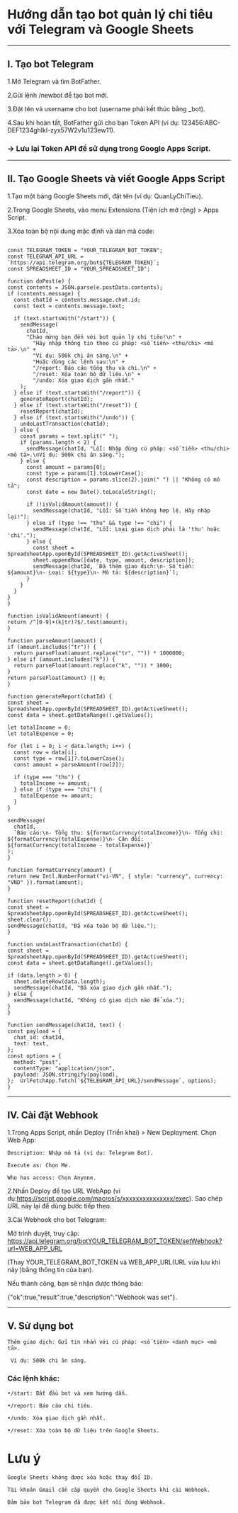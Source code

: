 # Hướng dẫn tạo bot quản lý chi tiêu với Telegram và Google Sheets

---

## I. Tạo bot Telegram
  1.Mở Telegram và tìm BotFather.
 
  2.Gửi lệnh /newbot để tạo bot mới.
 
  3.Đặt tên và username cho bot (username phải kết thúc bằng _bot).
 
  4.Sau khi hoàn tất, BotFather gửi cho bạn Token API (ví dụ: 123456:ABC-DEF1234ghIkl-zyx57W2v1u123ew11).
 
###  → Lưu lại Token API để sử dụng trong Google Apps Script.

---

## II. Tạo Google Sheets và viết Google Apps Script

  1.Tạo một bảng Google Sheets mới, đặt tên (ví dụ: QuanLyChiTieu). 
 
  2.Trong Google Sheets, vào menu Extensions (Tiện ích mở rộng) > Apps Script.
 
  3.Xóa toàn bộ nội dung mặc định và dán mã code:

  
  ```
  
  const TELEGRAM_TOKEN = "YOUR_TELEGRAM_BOT_TOKEN";
const TELEGRAM_API_URL = `https://api.telegram.org/bot${TELEGRAM_TOKEN}`;
const SPREADSHEET_ID = "YOUR_SPREADSHEET_ID";

function doPost(e) {
  const contents = JSON.parse(e.postData.contents);
  if (contents.message) {
    const chatId = contents.message.chat.id;
    const text = contents.message.text;

    if (text.startsWith("/start")) {
      sendMessage(
        chatId,
        "Chào mừng bạn đến với bot quản lý chi tiêu!\n" +
          "Hãy nhập thông tin theo cú pháp: <số tiền> <thu/chi> <mô tả>.\n" +
          "Ví dụ: 500k chi ăn sáng.\n" +
          "Hoặc dùng các lệnh sau:\n" +
          "/report: Báo cáo tổng thu và chi.\n" +
          "/reset: Xóa toàn bộ dữ liệu.\n" +
          "/undo: Xóa giao dịch gần nhất."
      );
    } else if (text.startsWith("/report")) {
      generateReport(chatId);
    } else if (text.startsWith("/reset")) {
      resetReport(chatId);
    } else if (text.startsWith("/undo")) {
      undoLastTransaction(chatId);
    } else {
      const params = text.split(" ");
      if (params.length < 2) {
        sendMessage(chatId, "Lỗi: Nhập đúng cú pháp: <số tiền> <thu/chi> <mô tả>.\nVí dụ: 500k chi ăn sáng.");
      } else {
        const amount = params[0];
        const type = params[1].toLowerCase();
        const description = params.slice(2).join(" ") || "Không có mô tả";
        const date = new Date().toLocaleString();

        if (!isValidAmount(amount)) {
          sendMessage(chatId, "Lỗi: Số tiền không hợp lệ. Hãy nhập lại!");
        } else if (type !== "thu" && type !== "chi") {
          sendMessage(chatId, "Lỗi: Loại giao dịch phải là 'thu' hoặc 'chi'.");
        } else {
          const sheet = SpreadsheetApp.openById(SPREADSHEET_ID).getActiveSheet();
          sheet.appendRow([date, type, amount, description]);
          sendMessage(chatId, `Đã thêm giao dịch:\n- Số tiền: ${amount}\n- Loại: ${type}\n- Mô tả: ${description}`);
        }
      }
    }
  }
}

function isValidAmount(amount) {
  return /^[0-9]+(k|tr)?$/.test(amount);
}

function parseAmount(amount) {
  if (amount.includes("tr")) {
    return parseFloat(amount.replace("tr", "")) * 1000000;
  } else if (amount.includes("k")) {
    return parseFloat(amount.replace("k", "")) * 1000;
  }
  return parseFloat(amount) || 0;
}

function generateReport(chatId) {
  const sheet = SpreadsheetApp.openById(SPREADSHEET_ID).getActiveSheet();
  const data = sheet.getDataRange().getValues();

  let totalIncome = 0;
  let totalExpense = 0;

  for (let i = 0; i < data.length; i++) {
    const row = data[i];
    const type = row[1]?.toLowerCase();
    const amount = parseAmount(row[2]);

    if (type === "thu") {
      totalIncome += amount;
    } else if (type === "chi") {
      totalExpense += amount;
    }
  }

  sendMessage(
    chatId,
    `Báo cáo:\n- Tổng thu: ${formatCurrency(totalIncome)}\n- Tổng chi: ${formatCurrency(totalExpense)}\n- Cân đối: ${formatCurrency(totalIncome - totalExpense)}`
  );
}

function formatCurrency(amount) {
  return new Intl.NumberFormat("vi-VN", { style: "currency", currency: "VND" }).format(amount);
}

function resetReport(chatId) {
  const sheet = SpreadsheetApp.openById(SPREADSHEET_ID).getActiveSheet();
  sheet.clear();
  sendMessage(chatId, "Đã xóa toàn bộ dữ liệu.");
}

function undoLastTransaction(chatId) {
  const sheet = SpreadsheetApp.openById(SPREADSHEET_ID).getActiveSheet();
  const data = sheet.getDataRange().getValues();

  if (data.length > 0) {
    sheet.deleteRow(data.length);
    sendMessage(chatId, "Đã xóa giao dịch gần nhất.");
  } else {
    sendMessage(chatId, "Không có giao dịch nào để xóa.");
  }
}

function sendMessage(chatId, text) {
  const payload = {
    chat_id: chatId,
    text: text,
  };
  const options = {
    method: "post",
    contentType: "application/json",
    payload: JSON.stringify(payload),
  };  UrlFetchApp.fetch(`${TELEGRAM_API_URL}/sendMessage`, options);
}
```

---

## IV. Cài đặt Webhook

  1.Trong Apps Script, nhấn Deploy (Triển khai) > New Deployment.
Chọn Web App:

	Description: Nhập mô tả (ví dụ: Telegram Bot).
 
	Execute as: Chọn Me.
 
	Who has access: Chọn Anyone.
 
  2.Nhấn Deploy để tạo URL WebApp (ví dụ:https://script.google.com/macros/s/xxxxxxxxxxxxxxx/exec). Sao chép URL này lại để dùng bước tiếp theo.

 
  3.Cài Webhook cho bot Telegram:
  
 Mở trình duyệt, truy cập:
                https://api.telegram.org/botYOUR_TELEGRAM_BOT_TOKEN/setWebhook?url=WEB_APP_URL

(Thay YOUR_TELEGRAM_BOT_TOKEN và WEB_APP_URL(URL vừa lưu khi nãy )bằng thông tin của bạn).

  Nếu thành công, bạn sẽ nhận được thông báo:
 
{"ok":true,"result":true,"description":"Webhook was set"}.

---

## V. Sử dụng bot
	Thêm giao dịch: Gửi tin nhắn với cú pháp: <số tiền> <danh mục> <mô tả>.
 
     Ví dụ: 500k chi ăn sáng.
  ### Các lệnh khác:
	•/start: Bắt đầu bot và xem hướng dẫn.
 
	•/report: Báo cáo chi tiêu.
 
	•/undo: Xóa giao dịch gần nhất.
 
	•/reset: Xóa toàn bộ dữ liệu trên Google Sheets.


# Lưu ý
	Google Sheets không được xóa hoặc thay đổi ID.
 
	Tài khoản Gmail cần cấp quyền cho Google Sheets khi cài Webhook.
 
	Đảm bảo bot Telegram đã được kết nối đúng Webhook.

